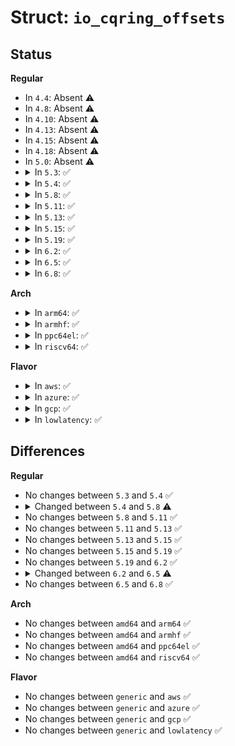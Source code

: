 # Struct: <code>io_cqring_offsets</code>

## Status
<b>Regular</b>
<ul>
<li>
In <code>4.4</code>: Absent ⚠️
</li>
<li>
In <code>4.8</code>: Absent ⚠️
</li>
<li>
In <code>4.10</code>: Absent ⚠️
</li>
<li>
In <code>4.13</code>: Absent ⚠️
</li>
<li>
In <code>4.15</code>: Absent ⚠️
</li>
<li>
In <code>4.18</code>: Absent ⚠️
</li>
<li>
In <code>5.0</code>: Absent ⚠️
</li>
<li>
<details>
<summary>In <code>5.3</code>: ✅</summary>

```c
struct io_cqring_offsets {
    __u32 head;
    __u32 tail;
    __u32 ring_mask;
    __u32 ring_entries;
    __u32 overflow;
    __u32 cqes;
    __u64 resv[2];
};
```
</details>
</li>
<li>
<details>
<summary>In <code>5.4</code>: ✅</summary>

```c
struct io_cqring_offsets {
    __u32 head;
    __u32 tail;
    __u32 ring_mask;
    __u32 ring_entries;
    __u32 overflow;
    __u32 cqes;
    __u64 resv[2];
};
```
</details>
</li>
<li>
<details>
<summary>In <code>5.8</code>: ✅</summary>

```c
struct io_cqring_offsets {
    __u32 head;
    __u32 tail;
    __u32 ring_mask;
    __u32 ring_entries;
    __u32 overflow;
    __u32 cqes;
    __u32 flags;
    __u32 resv1;
    __u64 resv2;
};
```
</details>
</li>
<li>
<details>
<summary>In <code>5.11</code>: ✅</summary>

```c
struct io_cqring_offsets {
    __u32 head;
    __u32 tail;
    __u32 ring_mask;
    __u32 ring_entries;
    __u32 overflow;
    __u32 cqes;
    __u32 flags;
    __u32 resv1;
    __u64 resv2;
};
```
</details>
</li>
<li>
<details>
<summary>In <code>5.13</code>: ✅</summary>

```c
struct io_cqring_offsets {
    __u32 head;
    __u32 tail;
    __u32 ring_mask;
    __u32 ring_entries;
    __u32 overflow;
    __u32 cqes;
    __u32 flags;
    __u32 resv1;
    __u64 resv2;
};
```
</details>
</li>
<li>
<details>
<summary>In <code>5.15</code>: ✅</summary>

```c
struct io_cqring_offsets {
    __u32 head;
    __u32 tail;
    __u32 ring_mask;
    __u32 ring_entries;
    __u32 overflow;
    __u32 cqes;
    __u32 flags;
    __u32 resv1;
    __u64 resv2;
};
```
</details>
</li>
<li>
<details>
<summary>In <code>5.19</code>: ✅</summary>

```c
struct io_cqring_offsets {
    __u32 head;
    __u32 tail;
    __u32 ring_mask;
    __u32 ring_entries;
    __u32 overflow;
    __u32 cqes;
    __u32 flags;
    __u32 resv1;
    __u64 resv2;
};
```
</details>
</li>
<li>
<details>
<summary>In <code>6.2</code>: ✅</summary>

```c
struct io_cqring_offsets {
    __u32 head;
    __u32 tail;
    __u32 ring_mask;
    __u32 ring_entries;
    __u32 overflow;
    __u32 cqes;
    __u32 flags;
    __u32 resv1;
    __u64 resv2;
};
```
</details>
</li>
<li>
<details>
<summary>In <code>6.5</code>: ✅</summary>

```c
struct io_cqring_offsets {
    __u32 head;
    __u32 tail;
    __u32 ring_mask;
    __u32 ring_entries;
    __u32 overflow;
    __u32 cqes;
    __u32 flags;
    __u32 resv1;
    __u64 user_addr;
};
```
</details>
</li>
<li>
<details>
<summary>In <code>6.8</code>: ✅</summary>

```c
struct io_cqring_offsets {
    __u32 head;
    __u32 tail;
    __u32 ring_mask;
    __u32 ring_entries;
    __u32 overflow;
    __u32 cqes;
    __u32 flags;
    __u32 resv1;
    __u64 user_addr;
};
```
</details>
</li>
</ul>
<b>Arch</b>
<ul>
<li>
<details>
<summary>In <code>arm64</code>: ✅</summary>

```c
struct io_cqring_offsets {
    __u32 head;
    __u32 tail;
    __u32 ring_mask;
    __u32 ring_entries;
    __u32 overflow;
    __u32 cqes;
    __u64 resv[2];
};
```
</details>
</li>
<li>
<details>
<summary>In <code>armhf</code>: ✅</summary>

```c
struct io_cqring_offsets {
    __u32 head;
    __u32 tail;
    __u32 ring_mask;
    __u32 ring_entries;
    __u32 overflow;
    __u32 cqes;
    __u64 resv[2];
};
```
</details>
</li>
<li>
<details>
<summary>In <code>ppc64el</code>: ✅</summary>

```c
struct io_cqring_offsets {
    __u32 head;
    __u32 tail;
    __u32 ring_mask;
    __u32 ring_entries;
    __u32 overflow;
    __u32 cqes;
    __u64 resv[2];
};
```
</details>
</li>
<li>
<details>
<summary>In <code>riscv64</code>: ✅</summary>

```c
struct io_cqring_offsets {
    __u32 head;
    __u32 tail;
    __u32 ring_mask;
    __u32 ring_entries;
    __u32 overflow;
    __u32 cqes;
    __u64 resv[2];
};
```
</details>
</li>
</ul>
<b>Flavor</b>
<ul>
<li>
<details>
<summary>In <code>aws</code>: ✅</summary>

```c
struct io_cqring_offsets {
    __u32 head;
    __u32 tail;
    __u32 ring_mask;
    __u32 ring_entries;
    __u32 overflow;
    __u32 cqes;
    __u64 resv[2];
};
```
</details>
</li>
<li>
<details>
<summary>In <code>azure</code>: ✅</summary>

```c
struct io_cqring_offsets {
    __u32 head;
    __u32 tail;
    __u32 ring_mask;
    __u32 ring_entries;
    __u32 overflow;
    __u32 cqes;
    __u64 resv[2];
};
```
</details>
</li>
<li>
<details>
<summary>In <code>gcp</code>: ✅</summary>

```c
struct io_cqring_offsets {
    __u32 head;
    __u32 tail;
    __u32 ring_mask;
    __u32 ring_entries;
    __u32 overflow;
    __u32 cqes;
    __u64 resv[2];
};
```
</details>
</li>
<li>
<details>
<summary>In <code>lowlatency</code>: ✅</summary>

```c
struct io_cqring_offsets {
    __u32 head;
    __u32 tail;
    __u32 ring_mask;
    __u32 ring_entries;
    __u32 overflow;
    __u32 cqes;
    __u64 resv[2];
};
```
</details>
</li>
</ul>

## Differences
<b>Regular</b>
<ul>
<li>
No changes between <code>5.3</code> and <code>5.4</code> ✅
</li>
<li>
<details>
<summary>Changed between <code>5.4</code> and <code>5.8</code> ⚠️</summary>
<ul>
<li>
<b>Field added. </b>
<code>__u32 flags</code>
</li>
<li>
<b>Field added. </b>
<code>__u32 resv1</code>
</li>
<li>
<b>Field added. </b>
<code>__u64 resv2</code>
</li>
<li>
<b>Field removed. </b>
<code>__u64 resv[2]</code>
</li>
</ul>
</details>
</li>
<li>
No changes between <code>5.8</code> and <code>5.11</code> ✅
</li>
<li>
No changes between <code>5.11</code> and <code>5.13</code> ✅
</li>
<li>
No changes between <code>5.13</code> and <code>5.15</code> ✅
</li>
<li>
No changes between <code>5.15</code> and <code>5.19</code> ✅
</li>
<li>
No changes between <code>5.19</code> and <code>6.2</code> ✅
</li>
<li>
<details>
<summary>Changed between <code>6.2</code> and <code>6.5</code> ⚠️</summary>
<ul>
<li>
<b>Field added. </b>
<code>__u64 user_addr</code>
</li>
<li>
<b>Field removed. </b>
<code>__u64 resv2</code>
</li>
</ul>
</details>
</li>
<li>
No changes between <code>6.5</code> and <code>6.8</code> ✅
</li>
</ul>
<b>Arch</b>
<ul>
<li>
No changes between <code>amd64</code> and <code>arm64</code> ✅
</li>
<li>
No changes between <code>amd64</code> and <code>armhf</code> ✅
</li>
<li>
No changes between <code>amd64</code> and <code>ppc64el</code> ✅
</li>
<li>
No changes between <code>amd64</code> and <code>riscv64</code> ✅
</li>
</ul>
<b>Flavor</b>
<ul>
<li>
No changes between <code>generic</code> and <code>aws</code> ✅
</li>
<li>
No changes between <code>generic</code> and <code>azure</code> ✅
</li>
<li>
No changes between <code>generic</code> and <code>gcp</code> ✅
</li>
<li>
No changes between <code>generic</code> and <code>lowlatency</code> ✅
</li>
</ul>
